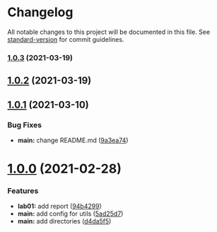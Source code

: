 # Changelog

All notable changes to this project will be documented in this file. See [standard-version](https://github.com/conventional-changelog/standard-version) for commit guidelines.

### [1.0.3](https://github.com/yamadharma/2020-2021_mathmod/compare/v1.0.2...v1.0.3) (2021-03-19)

## [1.0.2](https://github.com/yamadharma/2020-2021_mathmod/compare/v1.0.1...v1.0.2) (2021-03-19)



## [1.0.1](https://github.com/yamadharma/2020-2021_mathmod/compare/v1.0.0...v1.0.1) (2021-03-10)


### Bug Fixes

* **main:** change README.md ([9a3ea74](https://github.com/yamadharma/2020-2021_mathmod/commit/9a3ea74e7557c48a071e5fcae882e2c144467650))



# [1.0.0](https://github.com/yamadharma/2020-2021_mathmod/compare/d4da5f57f9872476c5398e60c32964d7263276de...v1.0.0) (2021-02-28)


### Features

* **lab01:** add report ([94b4299](https://github.com/yamadharma/2020-2021_mathmod/commit/94b4299919d82da58b12c38c4a750725e834aacc))
* **main:** add config for utils ([5ad25d7](https://github.com/yamadharma/2020-2021_mathmod/commit/5ad25d78deb9ec656cf0425150261113a6ba9f69))
* **main:** add directories ([d4da5f5](https://github.com/yamadharma/2020-2021_mathmod/commit/d4da5f57f9872476c5398e60c32964d7263276de))
